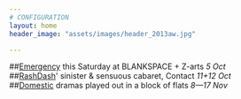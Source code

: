 ```yaml
---
# CONFIGURATION
layout: home
header_image: "assets/images/header_2013aw.jpg"

---
```

##[Emergency](/current/2013-emergency) this Saturday at BLANKSPACE + Z-arts *5 Oct*               
##[RashDash](/current/2013-autumnwinter/rashdash)' sinister & sensuous cabaret, Contact *11+12 Oct*                 
##[Domestic](/current/2013-domestic) dramas played out in a block of flats *8—17 Nov*
